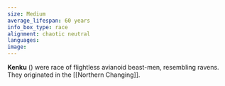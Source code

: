 ```yaml
---
size: Medium
average_lifespan: 60 years
info_box_type: race
alignment: chaotic neutral
languages: 
image:
---
```

**Kenku** () were race of flightless avianoid beast-men, resembling ravens. They originated in the [[Northern Changing]]. 
